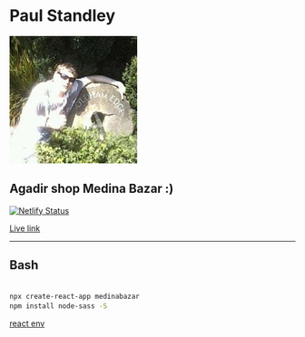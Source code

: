 # **Paul Standley**

![Profile](images/profile.png)

## Agadir shop Medina Bazar :)

[![Netlify Status](https://api.netlify.com/api/v1/badges/a346e139-3ee9-420f-b878-fd57ff2bc067/deploy-status)](https://app.netlify.com/sites/medinabazra/deploys)

[Live link](https://medinabazra.netlify.com/)

---

## Bash

```BASH

npx create-react-app medinabazar
npm install node-sass -S

```

[react env](https://create-react-app.dev/docs/adding-custom-environment-variables)
